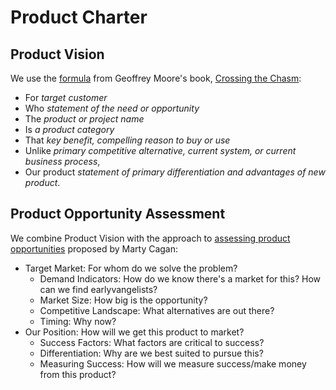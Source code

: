# Product Charter

## Product Vision

We use the [formula](http://www.joelonsoftware.com/articles/JimHighsmithonProductVisi.html) from Geoffrey Moore's book, [Crossing the Chasm](http://www.amazon.com/Crossing-Chasm-Marketing-Disruptive-Mainstream/dp/0060517123):

* For _target customer_
* Who _statement of the need or opportunity_
* The _product or project name_
* Is _a product category_
* That _key benefit, compelling reason to buy or use_
* Unlike _primary competitive alternative, current system, or current business process_,
* Our product _statement of primary differentiation and advantages of new product_.

## Product Opportunity Assessment

We combine Product Vision with the approach to [assessing product opportunities](http://www.svproduct.com/assessing-product-opportunities/) proposed by Marty Cagan:

* Target Market: For whom do we solve the problem?
  * Demand Indicators: How do we know there's a market for this? How can we find earlyvangelists?
  * Market Size: How big is the opportunity?
  * Competitive Landscape: What alternatives are out there?
  * Timing: Why now?
* Our Position: How will we get this product to market?
  * Success Factors: What factors are critical to success?
  * Differentiation: Why are we best suited to pursue this?
  * Measuring Success: How will we measure success/make money from this product?
